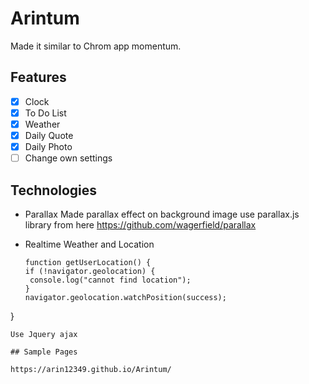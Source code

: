 # Arintum
Made it similar to Chrom app momentum.

## Features

- [x] Clock
- [x] To Do List
- [x] Weather
- [x] Daily Quote
- [x] Daily Photo
- [ ] Change own settings

## Technologies

* Parallax
   Made parallax effect on background image
   use parallax.js library from here
   https://github.com/wagerfield/parallax
   
* Realtime Weather and Location
   ``` JS
   function getUserLocation() {
  if (!navigator.geolocation) {
    console.log("cannot find location");
  }
  navigator.geolocation.watchPosition(success);
}
   ```
   Use Jquery ajax 

## Sample Pages

https://arin12349.github.io/Arintum/
